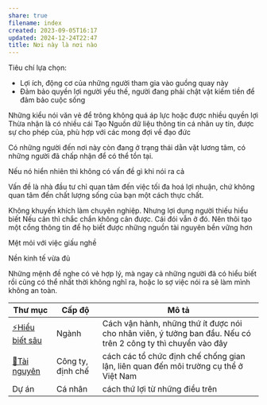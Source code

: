 ```yaml
---
share: true
filename: index
created: 2023-09-05T16:17
updated: 2024-12-24T22:47
title: Nơi này là nơi nào
---
```

Tiêu chí lựa chọn:
- Lợi ích, động cơ của những người tham gia vào guồng quay này
- Đảm bảo quyền lợi người yếu thế, người đang phải chật vật kiếm tiền để đảm bảo cuộc sống

Những kiểu nói văn vẻ để trông không quá áp lực hoặc được nhiều quyền lợi
Thừa nhận là có nhiều cái 
Tạo Nguồn dữ liệu thông tin cá nhân uy tín, được sự cho phép của, phù hợp với các mong đợi về đạo đức

Có những người đến nơi này còn đang ở trạng thái dằn vặt lương tâm, có những người đã chấp nhận để có thể tồn tại. 

Nếu nó hiển nhiên thì không có vấn đề gì khi nói ra cả

Vấn đề là nhà đầu tư chỉ quan tâm đến việc tối đa hoá lợi nhuận, chứ không quan tâm đến chất lượng sống của bạn một cách thực chất.

Không khuyến khích làm chuyên nghiệp. Nhưng 
lợi dụng người thiếu hiểu biết
Nếu cản thì chắc chắn không cản được. Cái đói vẫn ở đó. Nên thôi tạo một cổng thông tin để họ biết được những nguồn tài nguyên bền vững hơn

Mệt mỏi với việc giấu nghề

Nền kinh tế vừa đủ

Những mệnh đề nghe có vẻ hợp lý, mà ngay cả những người đã có hiểu biết rồi cũng có thể nhất thời không nghĩ ra, hoặc lo sợ việc nói ra sẽ làm mình không an toàn. 

| Thư mục             | Cấp độ            | Mô tả                                                                                                         |
| ------------------- | ----------------- | ------------------------------------------------------------------------------------------------------------- |
| [⚡Hiểu biết sâu](./%E2%9A%A1Hi%E1%BB%83u%20bi%E1%BA%BFt%20s%C3%A2u/index.md) | Ngành             | Cách vận hành, những thứ ít được nói cho nhân viên, ý tưởng ban đầu. Nếu có trên 2 công ty thì chuyển vào đây |
| [📜Tài nguyên](./%F0%9F%93%9CT%C3%A0i%20nguy%C3%AAn/index.md)    | Công ty, định chế | cách các tổ chức định chế chống gian lận, liên quan đến môi trường cụ thể ở Việt Nam                          |
| Dự án               | Cá nhân           | cách thứ lợi từ những điều trên                                                                               |


